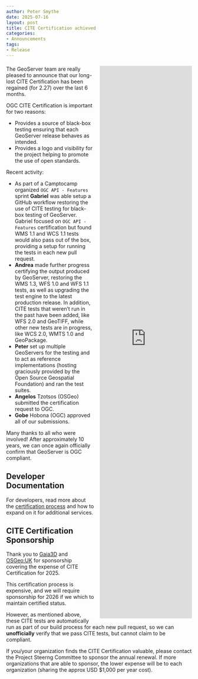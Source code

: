 ```yaml
---
author: Peter Smythe
date: 2025-07-16
layout: post
title: CITE Certification achieved
categories:
- Announcements
tags:
- Release
--- 
```


<div style="text-align: center; margin: 20px 0;">
  <iframe src="https://portal.ogc.org/public_ogc/compliance/srv_ogc_compliance_badge2.php?id=102&pid=1846" 
          width="250"
          frameborder="0"
          style="float: right; margin: 0 0 10px 15px; border: none; height: auto; min-height: 1500px">
  </iframe>
</div>

The GeoServer team are really pleased to announce that our long-lost CITE Certification has been regained (for 2.27) over the last 6 months.

OGC CITE Certification is important for two reasons:

* Provides a source of black-box testing ensuring that each GeoServer release behaves as intended.
* Provides a logo and visibility for the project helping to promote the use of open standards.

Recent activity:

* As part of a Camptocamp organized ``OGC API - Features`` sprint **Gabriel** was able setup a GitHub workflow restoring the use of CITE testing for black-box testing of GeoServer. Gabriel focused on ``OGC API - Features`` certification but found WMS 1.1 and WCS 1.1 tests would also pass out of the box, providing a setup for running the tests in each new pull request.
* **Andrea** made further progress certifying the output produced by GeoServer, restoring the WMS 1.3, WFS 1.0 and WFS 1.1 tests, as well as upgrading the test engine to the latest production release. In addition, CITE tests that weren’t run in the past have been added, like WFS 2.0 and GeoTIFF, while other new tests are in progress, like WCS 2.0, WMTS 1.0 and GeoPackage.
* **Peter** set up multiple GeoServers for the testing and to act as reference implementations (hosting graciously provided by the Open Source Geospatial Foundation) and ran the test suites.
* **Angelos** Tzotsos (OSGeo) submitted the certification request to OGC.
* **Gobe** Hobona (OGC) approved all of our submissions.

Many thanks to all who were involved!  After approximately 10 years, we can once again officially confirm that GeoServer is OGC compliant.

## Developer Documentation

For developers, read more about the [certification process](https://docs.geoserver.org/latest/en/developer/cite-test-guide/index.html#cite-certification) and how to expand on it for additional services.

## CITE Certification Sponsorship

Thank you to [Gaia3D](https://gaia3d.com/) and [OSGeo:UK](https://uk.osgeo.org/) for sponsorship covering the expense of CITE Certification for 2025.

This certification process is expensive, and we will require sponsorship for 2026 if we which to maintain certified status. 

However, as mentioned above, these CITE tests are automatically run as part of our build process for each new pull request, so we can **unofficially** verify that we pass CITE tests, but cannot claim to be compliant.

If you/your organization finds the CITE Certification valuable, please contact the Project Steerng Committee to sponsor the annual renewal.  If more organizations that are able to sponsor, the lower expense will be to each organization (sharing the approx USD $1,000 per year cost).